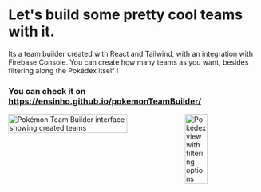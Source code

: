 # Let's build some pretty cool teams with it.

Its a team builder created with React and Tailwind, with an integration with Firebase Console.
You can create how many teams as you want, besides filtering along the Pokédex itself !

### You can check it on https://ensinho.github.io/pokemonTeamBuilder/
<div style="display: flex; justify-content: space-between; gap: 10px;">
  <img src="https://github.com/user-attachments/assets/af8c0414-46f2-4607-afad-61c17148019a" width="69%" alt="Pokémon Team Builder interface showing created teams">
  <img src="https://github.com/user-attachments/assets/1b3f1a5e-7e39-41da-8007-f755673b398e" width="30%" alt="Pokédex view with filtering options">
</div>

